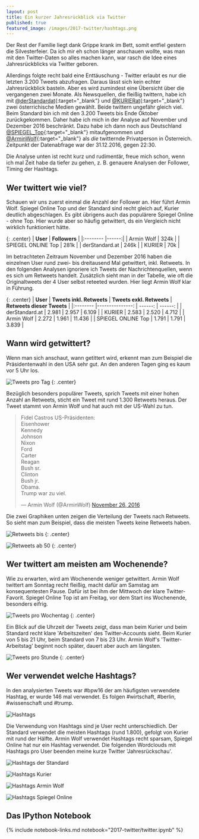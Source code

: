 ```yaml
---
layout: post
title: Ein kurzer Jahresrückblick via Twitter
published: true
featured_image: /images/2017-twitter/hashtags.png
---
```

Der Rest der Familie liegt dank Grippe krank im Bett, somit entfiel gestern die Silvesterfeier. Da ich mir eh schon länger anschauen wollte, was man mit den Twitter-Daten so alles machen kann, war rasch die Idee eines Jahresrückblicks via Twitter geboren.

Allerdings folgte recht bald eine Enttäuschung - Twitter erlaubt es nur die letzten 3.200 Tweets abzufragen. Daraus lässt sich kein echter Jahresrückblick basteln. Aber es wird zumindest eine Übersicht über die vergangenen zwei Monate. Als Newsquellen, die fleißig twittern, habe ich mit [@derStandardat](https://twitter.com/derStandard){:target="_blank"} und [@KURIERat](https://twitter.com/KURIERat){:target="_blank"} zwei österrichische Medien gewählt. Beide twittern ungefähr gleich viel. Beim Standard bin ich mit den 3.200 Tweets bis Ende Oktober zurückgekommen. Daher habe ich mich in der Analyse auf November und Dezember 2016 beschränkt. Dazu habe ich dann noch aus Deutschland [@SPIEGEL_Top](https://twitter.com/SPIEGEL_Top){:target="_blank"} mitaufgenommen und [@ArminWolf](https://twitter.com/ArminWolf){:target="_blank"} als *die* twitternde Privatperson in Österreich. Zeitpunkt der Datenabfrage war der 31.12.2016, gegen 22:30.

Die Analyse unten ist recht kurz und rudimentär, freue mich schon, wenn ich mal Zeit habe da tiefer zu gehen, z. B. genauere Analysen der Follower, Timing der Hashtags.

## Wer twittert wie viel?

Schauen wir uns zuerst einmal die Anzahl der Follower an. Hier führt Armin Wolf. Spiegel Online Top und der Standard sind recht gleich auf, Kurier deutlich abgeschlagen. Es gibt übrigens auch das populärere Spiegel Online - ohne Top. Hier wurde aber so häufig getwittert, ds ein Vergleich nicht wirklich funktioniert hätte.

{: .center}
| **User**                 | **Followers** |
|:--------                 |------:|
| Armin Wolf               | 324k  |
| SPIEGEL ONLINE Top       | 281k  |
| derStandard.at           | 246k  |
| KURIER                   | 70k   |

Im betrachteten Zeitraum November und Dezember 2016 haben die einzelnen User rund zwei- bis dreitausend Mal getwittert, inkl. Retweets. In den folgenden Analysen ignoriere ich Tweets der Nachrichtenquellen, wenn es sich um Retweets handelt. Zusätzlich sieht man in der Tabelle, wie oft die Originaltweets der 4 User selbst reteeted wurden. Hier liegt Armin Wolf klar in Führung.

{: .center}
| **User**                 | **Tweets inkl. Retweets** |  **Tweets exkl. Retweets** | **Retweets dieser Tweets** |
|:--------                 |---------------:           | ------:                           |  ------:                          |
| derStandard.at           | 2.981                     | 2.957                             | 6.109                             |
| KURIER                   | 2.583                     | 2.520                             | 4.712                             |
| Armin Wolf               | 2.272                     | 1.961                             | 11.436                            |
| SPIEGEL ONLINE Top       | 1.791                     | 1.791                             | 3.839                             |

## Wann wird getwittert?

Wenn man sich anschaut, wann getittert wird, erkennt man zum Beispiel die Präsidentenwahl in den USA sehr gut. An den anderen Tagen ging es kaum vor 5 Uhr los.

![Tweets pro Tag](/images/2017-twitter/tweets_pro_tag.png)
{: .center}

Bezüglich besonders populärer Tweets, sprich Tweets mit einer hohen Anzahl an Retweets, sticht ein Tweet mit rund 1.300 Retweets heraus. Der Tweet stammt von Armin Wolf und hat auch mit der US-Wahl zu tun.

<blockquote class="twitter-tweet" data-lang="en"><p lang="de" dir="ltr">Fidel Castros US-Präsidenten:<br>Eisenhower<br>Kennedy<br>Johnson<br>Nixon<br>Ford<br>Carter<br>Reagan<br>Bush sr.<br>Clinton<br>Bush jr.<br>Obama.<br>Trump war zu viel.</p>&mdash; Armin Wolf (@ArminWolf) <a href="https://twitter.com/ArminWolf/status/802434099990462464">November 26, 2016</a></blockquote>
<script async src="//platform.twitter.com/widgets.js" charset="utf-8"></script>

Die zwei Graphiken unten zeigen die Verteilung der Tweets nach Retweets. So sieht man zum Beispiel, dass die meisten Tweets keine Retweets haben.

![Retweets bis](/images/2017-twitter/retweets_hist_bis_50.png)
{: .center}

![Retweets ab 50](/images/2017-twitter/retweets_hist_ab_50.png)
{: .center}

## Wer twittert am meisten am Wochenende?

Wie zu erwarten, wird am Wochenende weniger getwittert. Armin Wolf twittert am Sonntag recht fleißig, macht dafür am Samstag am konsequentesten Pause. Dafür ist bei ihm der Mittwoch der klare Twitter-Favorit. Spiegel Online Top ist am Freitag, vor dem Start ins Wochenende, besonders eifrig.

![Tweets pro Wochentag](/images/2017-twitter/tweets_pro_wochentag.png)
{: .center}

Ein Blick auf die Uhrzeit der Tweets zeigt, dass man beim Kurier und beim Standard recht klare 'Arbeitszeiten' des Twitter-Accounts sieht. Beim Kurier von 5 bis 21 Uhr, beim Standard von 7 bis 23 Uhr. Armin Wolf's 'Twitter-Arbeitstag' beginnt noch später, dauert aber auch am längsten.

![Tweets pro Stunde](/images/2017-twitter/tweets_pro_stunde.png)
{: .center}

## Wer verwendet welche Hashtags?

In den analysierten Tweets war #bpw16 der am häufigsten verwendete Hashtag, er wurde 146 mal verwendet. Es folgen #wirtschaft, #berlin, #wissenschaft und #trump.

![Hashtags](/images/2017-twitter/hashtags.png)

Die Verwendung von Hashtags sind je User recht unterschiedlich. Der Standard verwendet die meisten Hashtags (rund 1.800), gefolgt von Kurier mit rund der Hälfte. Armin Wolf verwendet Hashtags recht sparsam, Spiegel Online hat nur ein Hashtag verwendet. Die folgenden Wordclouds mit Hashtags pro User beenden meine kurze Twitter 'Jahresrückschau'.

![Hashtags der Standard](/images/2017-twitter/hashtags_derStandard.at.png)

![Hashtags Kurier](/images/2017-twitter/hashtags_KURIER.png)

![Hashtags Armin Wolf](/images/2017-twitter/hashtags_Armin_Wolf.png)

![Hashtags Spiegel Online](/images/2017-twitter/hashtags_SPIEGEL_ONLINE_Top.png)

## Das IPython Notebook

{% include notebook-links.md notebook="2017-twitter/twitter.ipynb" %}

